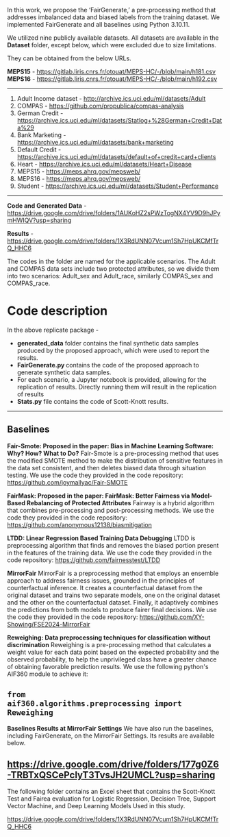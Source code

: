 In this work, we propose the ‘FairGenerate,’ a pre-processing method that addresses imbalanced data and biased labels from the training dataset. 
We implemented FairGenerate and all baselines using Python 3.10.11. 

We utilized nine publicly available datasets. All datasets are available in the **Dataset** folder, except below, which were excluded due to size limitations.

They can be obtained from the below URLs.

**MEPS15** - https://gitlab.liris.cnrs.fr/otouat/MEPS-HC/-/blob/main/h181.csv <br />
**MEPS16** - https://gitlab.liris.cnrs.fr/otouat/MEPS-HC/-/blob/main/h192.csv

********************************************************************************************************

1. Adult Income dataset - http://archive.ics.uci.edu/ml/datasets/Adult
2. COMPAS - https://github.com/propublica/compas-analysis
3. German Credit - https://archive.ics.uci.edu/ml/datasets/Statlog+%28German+Credit+Data%29
4. Bank Marketing - https://archive.ics.uci.edu/ml/datasets/bank+marketing
5. Default Credit - https://archive.ics.uci.edu/ml/datasets/default+of+credit+card+clients
6. Heart - https://archive.ics.uci.edu/ml/datasets/Heart+Disease
7. MEPS15 - https://meps.ahrq.gov/mepsweb/
8. MEPS16 - https://meps.ahrq.gov/mepsweb/
9. Student - https://archive.ics.uci.edu/ml/datasets/Student+Performance

********************************************************************************************************

**Code and Generated Data** -  https://drive.google.com/drive/folders/1AUKoHZ2sPWzTogNX4YV9D9hJPymHWIQV?usp=sharing

**Results** - https://drive.google.com/drive/folders/1X3RdUNN07Vcum1Sh7HpUKCMfTrQ_HHC6 

The codes in the folder are named for the applicable scenarios. The Adult and COMPAS data sets include two protected attributes, so we divide them into two scenarios: Adult_sex and Adult_race, similarly COMPAS_sex and COMPAS_race.

<h1> Code description</h1>

In the above replicate package -
* <b>generated_data</b> folder contains the final synthetic data samples produced by the proposed approach, which were used to report the results.
* <b>FairGenerate.py </b> contains the code of the proposed approach to generate synthetic data samples.
* For each scenario, a Jupyter notebook is provided, allowing for the replication of results. Directly running them will result in the replication of results
* <b>Stats.py</b> file contains the code of Scott-Knott results.

********************************************************************************************************

Baselines
-----------------------------------------------------
**Fair-Smote: Proposed in the paper: Bias in Machine Learning Software: Why? How? What to Do?**
Fair-Smote is a pre-processing method that uses the modified SMOTE method to make the distribution of sensitive features in the data set consistent, and then deletes biased data through situation testing.
We use the code they provided in the code repository: https://github.com/joymallyac/Fair-SMOTE

**FairMask: Proposed in the paper: FairMask: Better Fairness via Model-Based Rebalancing of Protected Attributes**
Fairway is a hybrid algorithm that combines pre-processing and post-processing methods. 
We use the code they provided in the code repository: https://github.com/anonymous12138/biasmitigation 

**LTDD: Linear Regression Based Training Data Debugging**
LTDD is preprocessing algorithm that finds and removes the biased portion present in the features of the training data.
We use the code they provided in the code repository: https://github.com/fairnesstest/LTDD

**MirrorFair**
MirrorFair is a preprocessing method that employs an ensemble approach to address fairness issues, grounded in the principles of
counterfactual inference. It creates a counterfactual dataset from the original dataset and trains two
separate models, one on the original dataset and the other on the counterfactual dataset. Finally, it
adaptively combines the predictions from both models to produce fairer final decisions.
We use the code they provided in the code repository: https://github.com/XY-Showing/FSE2024-MirrorFair
 
**Reweighing: Data preprocessing techniques for classification without discrimination**
Reweighing is a pre-processing method that calculates a weight value for each data point based on the expected probability and the observed probability, to help the unprivileged class have a greater chance of obtaining favorable prediction results. 
We use the following python's AIF360 module to achieve it:

<code>from aif360.algorithms.preprocessing import Reweighing</code>
-----------------------------------------------------

**Baselines Results at MirrorFair Settings**
We have also run the baselines, including FairGenerate, on the MirrorFair Settings. Its results are available below.

https://drive.google.com/drive/folders/177g0Z6-TRBTxQSCePclyT3TvsJH2UMCL?usp=sharing
-----------------------------------------------------


The following folder contains an Excel sheet that contains the Scott-Knott Test and Fairea evaluation for Logistic Regression, Decision Tree, Support Vector Machine, and Deep Learning Models Used in this study. 

https://drive.google.com/drive/folders/1X3RdUNN07Vcum1Sh7HpUKCMfTrQ_HHC6
